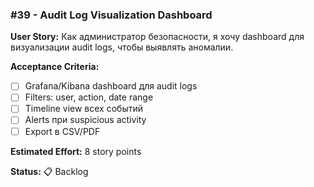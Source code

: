 ### #39 - Audit Log Visualization Dashboard

**User Story:**
Как администратор безопасности, я хочу dashboard для визуализации audit logs, чтобы выявлять аномалии.

**Acceptance Criteria:**
- [ ] Grafana/Kibana dashboard для audit logs
- [ ] Filters: user, action, date range
- [ ] Timeline view всех событий
- [ ] Alerts при suspicious activity
- [ ] Export в CSV/PDF

**Estimated Effort:** 8 story points

**Status:** 📋 Backlog
